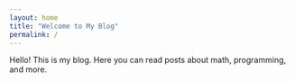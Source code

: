 ```yaml
---
layout: home
title: "Welcome to My Blog"
permalink: /
---
```


Hello! This is my blog. Here you can read posts about math, programming, and more.
